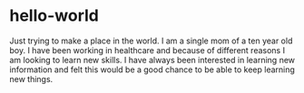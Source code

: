# hello-world
Just trying to make a place in the world. 
I am a single mom of a ten year old boy. I have been working in healthcare and because of different reasons I am looking to learn new skills. I have always been interested in learning new information and felt this would be a good chance to be able to keep learning new things. 

